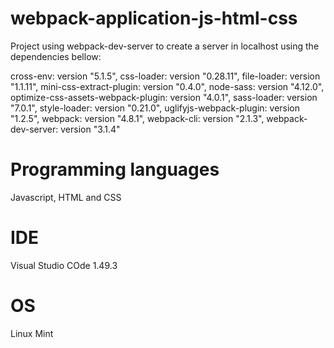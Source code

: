# webpack-application-js-html-css
Project using webpack-dev-server to create a server in localhost using the dependencies bellow:

cross-env: version "5.1.5",
css-loader: version "0.28.11",
file-loader: version "1.1.11",
mini-css-extract-plugin: version "0.4.0",
node-sass: version "4.12.0",
optimize-css-assets-webpack-plugin: version "4.0.1",
sass-loader: version "7.0.1",
style-loader: version "0.21.0",
uglifyjs-webpack-plugin: version "1.2.5",
webpack: version "4.8.1",
webpack-cli: version "2.1.3",
webpack-dev-server: version "3.1.4"

# Programming languages

Javascript, HTML and CSS

# IDE

Visual Studio COde 1.49.3

# OS

Linux Mint
